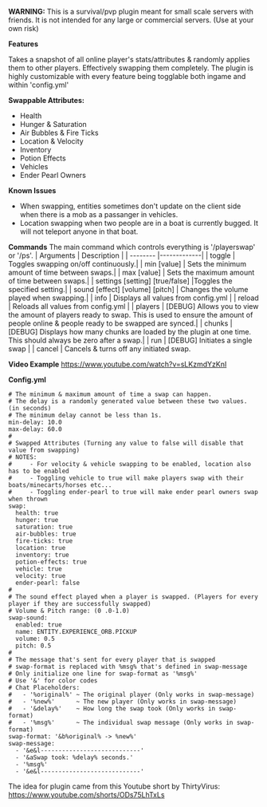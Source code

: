 **WARNING:** This is a survival/pvp plugin meant for small scale servers with friends. It is not intended for any large or commercial servers. (Use at your own risk)

**Features**

Takes a snapshot of all online player's stats/attributes & randomly applies them to other players. Effectively swapping them completely.
The plugin is highly customizable with every feature being togglable both ingame and within 'config.yml'

**Swappable Attributes:**
- Health
- Hunger & Saturation
- Air Bubbles & Fire Ticks
- Location & Velocity
- Inventory
- Potion Effects
- Vehicles
- Ender Pearl Owners

**Known Issues**
- When swapping, entities sometimes don't update on the client side when there is a mob as a passanger in vehicles.
- Location swapping when two people are in a boat is currently bugged. It will not teleport anyone in that boat.

**Commands**
The main command which controls everything is '/playerswap' or '/ps'.
| Arguments | Description |
| -------- |-------------| 
| toggle   | Toggles swapping on/off continuously.|
| min [value] | Sets the minimum amount of time between swaps.|
| max [value] | Sets the maximum amount of time between swaps.|
| settings [setting] [true/false] |Toggles the specified setting.|
| sound [effect] [volume] [pitch] | Changes the volume played when swapping.|
| info | Displays all values from config.yml |
| reload | Reloads all values from config.yml |
| players | [DEBUG] Allows you to view the amount of players ready to swap. This is used to ensure the amount of people online & people ready to be swapped are synced.|
| chunks | [DEBUG] Displays how many chunks are loaded by the plugin at one time. This should always be zero after a swap.|
| run | [DEBUG] Initiates a single swap |
| cancel | Cancels & turns off any initiated swap.

**Video Example**
https://www.youtube.com/watch?v=sLKzmdYzKnI

**Config.yml**
```
# The minimum & maximum amount of time a swap can happen.
# The delay is a randomly generated value between these two values. (in seconds)
# The minimum delay cannot be less than 1s.
min-delay: 10.0
max-delay: 60.0
#
# Swapped Attributes (Turning any value to false will disable that value from swapping)
# NOTES:
#     - For velocity & vehicle swapping to be enabled, location also has to be enabled
#     - Toggling vehicle to true will make players swap with their boats/minecarts/horses etc...
#     - Toggling ender-pearl to true will make ender pearl owners swap when thrown
swap:
  health: true
  hunger: true
  saturation: true
  air-bubbles: true
  fire-ticks: true
  location: true
  inventory: true
  potion-effects: true
  vehicle: true
  velocity: true
  ender-pearl: false
#
# The sound effect played when a player is swapped. (Players for every player if they are successfully swapped)
# Volume & Pitch range: (0 .0-1.0)
swap-sound:
  enabled: true
  name: ENTITY.EXPERIENCE_ORB.PICKUP
  volume: 0.5
  pitch: 0.5
#
# The message that's sent for every player that is swapped
# swap-format is replaced with %msg% that's defined in swap-message
# Only initialize one line for swap-format as '%msg%'
# Use '&' for color codes
# Chat Placeholders:
#   - '%original%' ~ The original player (Only works in swap-message)
#   - '%new%'      ~ The new player (Only works in swap-message)
#   - '&delay%'    ~ How long the swap took (Only works in swap-format)
#   - '%msg%'      ~ The individual swap message (Only works in swap-format)
swap-format: '&b%original% -> %new%'
swap-message:
  - '&e&l----------------------------'
  - '&aSwap took: %delay% seconds.'
  - '%msg%'
  - '&e&l----------------------------'

```

The idea for plugin came from this Youtube short by ThirtyVirus: https://www.youtube.com/shorts/ODs75LhTxLs
